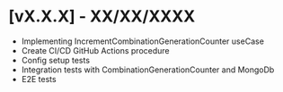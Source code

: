 # [vX.X.X] - XX/XX/XXXX

- Implementing IncrementCombinationGenerationCounter useCase
- Create CI/CD GitHub Actions procedure
- Config setup tests
- Integration tests with CombinationGenerationCounter and MongoDb
- E2E tests
